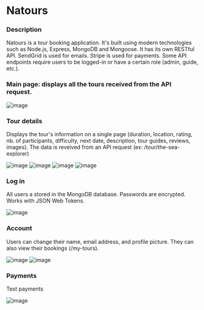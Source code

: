 # Natours

### Description

Natours is a tour booking application. It's built using modern technologies such as Node.js, Express, MongoDB and Mongoose.
It has its own RESTful API. SendGrid is used for emails. Stripe is used for payments. Some API endpoints require users to be logged-in or have a certain role (admin, guide, etc.).

### Main page: displays all the tours received from the API request.
![image](https://github.com/cr4zy30/natours/assets/112426363/16943aaf-c3cf-493e-aaa9-bc64cc2f42dc)

### Tour details 
Displays the tour's information on a single page (duration, location, rating, nb. of participants, difficulty, next date, description, tour guides, reviews, images). 
The data is reveived from an API request (ex: /tour/the-sea-explorer) 

![image](https://github.com/cr4zy30/natours/assets/112426363/290f0573-d8c4-49e9-bc54-b3d8e644b8bf)
![image](https://github.com/cr4zy30/natours/assets/112426363/dbc4a4d3-0e3a-46c0-88d4-9798df760ac1)
![image](https://github.com/cr4zy30/natours/assets/112426363/4bc3a342-139d-4203-9095-f5884c3046c0)
![image](https://github.com/cr4zy30/natours/assets/112426363/d486dd2f-e4c2-4b33-9189-51d39d451204)

### Log in
All users a stored in the MongoDB database. Passwords are encrypted. Works with JSON Web Tokens.

![image](https://github.com/cr4zy30/natours/assets/112426363/08de5370-2c96-4480-a48f-407414a48e14)

### Account
Users can change their name, email address, and profile picture. They can also view their bookings (/my-tours).

![image](https://github.com/cr4zy30/natours/assets/112426363/9e9282f4-d9b6-4fe1-b493-2aa34615c9bf)
![image](https://github.com/cr4zy30/natours/assets/112426363/7fb10cdd-c1bc-4c44-a829-1fa6ee4ca020)

### Payments
Test payments

![image](https://github.com/cr4zy30/natours/assets/112426363/146d9ad2-50db-4329-a0c6-28c988e72dd9)




